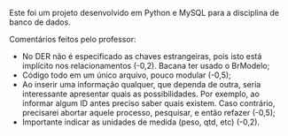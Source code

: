Este foi um projeto desenvolvido em Python e MySQL para a disciplina de banco de dados.

Comentários feitos pelo professor:
* No DER não é especificado as chaves estrangeiras, pois isto está implícito nos relacionamentos (-0,2). Bacana ter usado o BrModelo;
* Código todo em um único arquivo, pouco modular (-0,5);
* Ao inserir uma informação qualquer, que dependa de outra, seria interessante apresentar quais as possibilidades.
Por exemplo, ao informar algum ID antes preciso saber quais existem. Caso contrário, precisarei abortar aquele processo, pesquisar, e então refazer (-0,5);
* Importante indicar as unidades de medida (peso, qtd, etc) (-0,2).
